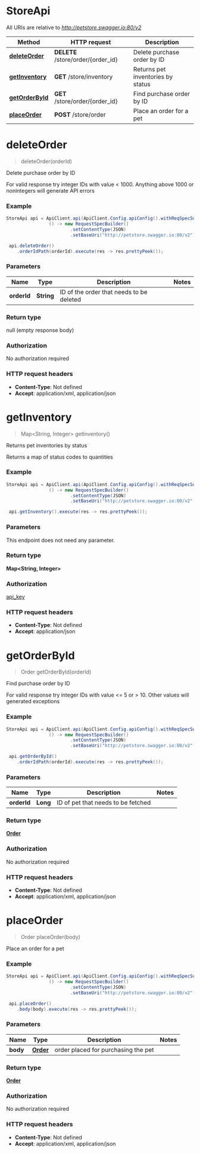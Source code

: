 # StoreApi

All URIs are relative to *http://petstore.swagger.io:80/v2*

Method | HTTP request | Description
------------- | ------------- | -------------
[**deleteOrder**](StoreApi.md#deleteOrder) | **DELETE** /store/order/{order_id} | Delete purchase order by ID
[**getInventory**](StoreApi.md#getInventory) | **GET** /store/inventory | Returns pet inventories by status
[**getOrderById**](StoreApi.md#getOrderById) | **GET** /store/order/{order_id} | Find purchase order by ID
[**placeOrder**](StoreApi.md#placeOrder) | **POST** /store/order | Place an order for a pet


<a name="deleteOrder"></a>
# **deleteOrder**
> deleteOrder(orderId)

Delete purchase order by ID

For valid response try integer IDs with value &lt; 1000. Anything above 1000 or nonintegers will generate API errors

### Example
```java
StoreApi api = ApiClient.api(ApiClient.Config.apiConfig().withReqSpecSupplier(
                () -> new RequestSpecBuilder()
                        .setContentType(JSON)
                        .setBaseUri("http://petstore.swagger.io:80/v2"))).store();

 api.deleteOrder()
    .orderIdPath(orderId).execute(res -> res.prettyPeek());
```

### Parameters

Name | Type | Description  | Notes
------------- | ------------- | ------------- | -------------
 **orderId** | **String**| ID of the order that needs to be deleted |

### Return type

null (empty response body)

### Authorization

No authorization required

### HTTP request headers

 - **Content-Type**: Not defined
 - **Accept**: application/xml, application/json

<a name="getInventory"></a>
# **getInventory**
> Map&lt;String, Integer&gt; getInventory()

Returns pet inventories by status

Returns a map of status codes to quantities

### Example
```java
StoreApi api = ApiClient.api(ApiClient.Config.apiConfig().withReqSpecSupplier(
                () -> new RequestSpecBuilder()
                        .setContentType(JSON)
                        .setBaseUri("http://petstore.swagger.io:80/v2"))).store();

 api.getInventory().execute(res -> res.prettyPeek());
```

### Parameters
This endpoint does not need any parameter.

### Return type

**Map&lt;String, Integer&gt;**

### Authorization

[api_key](../README.md#api_key)

### HTTP request headers

 - **Content-Type**: Not defined
 - **Accept**: application/json

<a name="getOrderById"></a>
# **getOrderById**
> Order getOrderById(orderId)

Find purchase order by ID

For valid response try integer IDs with value &lt;&#x3D; 5 or &gt; 10. Other values will generated exceptions

### Example
```java
StoreApi api = ApiClient.api(ApiClient.Config.apiConfig().withReqSpecSupplier(
                () -> new RequestSpecBuilder()
                        .setContentType(JSON)
                        .setBaseUri("http://petstore.swagger.io:80/v2"))).store();

 api.getOrderById()
    .orderIdPath(orderId).execute(res -> res.prettyPeek());
```

### Parameters

Name | Type | Description  | Notes
------------- | ------------- | ------------- | -------------
 **orderId** | **Long**| ID of pet that needs to be fetched |

### Return type

[**Order**](Order.md)

### Authorization

No authorization required

### HTTP request headers

 - **Content-Type**: Not defined
 - **Accept**: application/xml, application/json

<a name="placeOrder"></a>
# **placeOrder**
> Order placeOrder(body)

Place an order for a pet



### Example
```java
StoreApi api = ApiClient.api(ApiClient.Config.apiConfig().withReqSpecSupplier(
                () -> new RequestSpecBuilder()
                        .setContentType(JSON)
                        .setBaseUri("http://petstore.swagger.io:80/v2"))).store();

 api.placeOrder()
    .body(body).execute(res -> res.prettyPeek());
```

### Parameters

Name | Type | Description  | Notes
------------- | ------------- | ------------- | -------------
 **body** | [**Order**](Order.md)| order placed for purchasing the pet |

### Return type

[**Order**](Order.md)

### Authorization

No authorization required

### HTTP request headers

 - **Content-Type**: Not defined
 - **Accept**: application/xml, application/json

